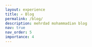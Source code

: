 ```yaml
---
layout: experience
title: ✍️ Blog
permalink: /blog/
description: mehrdad mohammadian blog
nav: true
nav_order: 5
importance: 4
---
```

